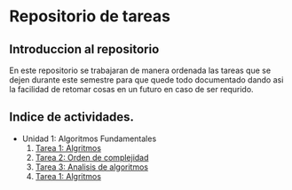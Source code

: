 # Repositorio de tareas

## Introduccion al repositorio
En este repositorio se trabajaran de manera ordenada las tareas que se dejen durante este semestre para que quede todo documentado dando asi la facilidad de retomar cosas en un futuro en caso de ser requrido.

## Indice de actividades.
- Unidad 1: Algoritmos Fundamentales
    1. [Tarea 1: Algritmos](https://github.com/Arsenal2801/AlgoritmosYEstructuradeDatos/blob/main/Tarea1/Algoritmos.c)
    2. [Tarea 2: Orden de complejidad](./Tarea2/Tarea2.md)
    3. [Tarea 3: Analisis de algoritmos](./Tarea3/Tarea3.md)
    4. [Tarea 1: Algritmos](https://github.com/Arsenal2801/AlgoritmosYEstructuradeDatos/blob/main/Tarea4/)